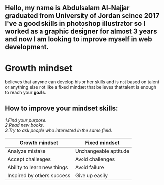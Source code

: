 ## Hello, my name is Abdulsalam Al-Najjar graduated from University of Jordan scince 2017 I've a good skills in photoshop illustrator so I worked as a graphic designer for almost 3 years and now I am looking to improve myself in web development.

# Growth mindset

believes that anyone can develop his or her skills and is not based on talent or anything else not like a fixed mindset that believes that talent is enough to reach your **goals**.

## How to improve your mindset skills:

*1.Find your purpose.*   
*2.Read new books.*   
*3.Try to ask people who interested in the same field.*

|  Growth mindset               |     Fixed mindset      |
|-------------------------------|------------------------|
|  Analyze mistake              | Unchangeable aptitude  |   
|  Accept challenges            | Avoid challenges       |  
|  Ability to learn new things  |  Avoid failure         |
|  Inspired by others success   |  Give up easily        |
 